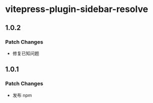 # vitepress-plugin-sidebar-resolve

## 1.0.2

### Patch Changes

- 修复已知问题

## 1.0.1

### Patch Changes

- 发布 npm
